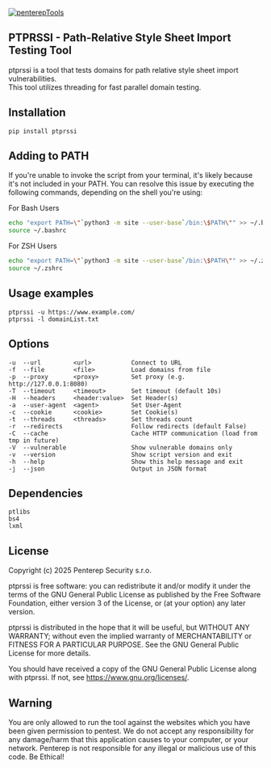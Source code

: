 [![penterepTools](https://www.penterep.com/external/penterepToolsLogo.png)](https://www.penterep.com/)


## PTPRSSI - Path-Relative Style Sheet Import Testing Tool

ptprssi is a tool that tests domains for path relative style sheet import vulnerabilities. <br />
This tool utilizes threading for fast parallel domain testing.

## Installation
```
pip install ptprssi
```

## Adding to PATH
If you're unable to invoke the script from your terminal, it's likely because it's not included in your PATH. You can resolve this issue by executing the following commands, depending on the shell you're using:

For Bash Users
```bash
echo "export PATH=\"`python3 -m site --user-base`/bin:\$PATH\"" >> ~/.bashrc
source ~/.bashrc
```

For ZSH Users
```bash
echo "export PATH=\"`python3 -m site --user-base`/bin:\$PATH\"" >> ~/.zshrc
source ~/.zshrc
```

## Usage examples
```
ptprssi -u https://www.example.com/
ptprssi -l domainList.txt
```

## Options
```
-u  --url         <url>           Connect to URL
-f  --file        <file>          Load domains from file
-p  --proxy       <proxy>         Set proxy (e.g. http://127.0.0.1:8080)
-T  --timeout     <timeout>       Set timeout (default 10s)
-H  --headers     <header:value>  Set Header(s)
-a  --user-agent  <agent>         Set User-Agent
-c  --cookie      <cookie>        Set Cookie(s)
-t  --threads     <threads>       Set threads count
-r  --redirects                   Follow redirects (default False)
-C  --cache                       Cache HTTP communication (load from tmp in future)
-V  --vulnerable                  Show vulnerable domains only
-v  --version                     Show script version and exit
-h  --help                        Show this help message and exit
-j  --json                        Output in JSON format
```

## Dependencies
```
ptlibs
bs4
lxml
```

## License

Copyright (c) 2025 Penterep Security s.r.o.

ptprssi is free software: you can redistribute it and/or modify it under the terms of the GNU General Public License as published by the Free Software Foundation, either version 3 of the License, or (at your option) any later version.

ptprssi is distributed in the hope that it will be useful, but WITHOUT ANY WARRANTY; without even the implied warranty of MERCHANTABILITY or FITNESS FOR A PARTICULAR PURPOSE. See the GNU General Public License for more details.

You should have received a copy of the GNU General Public License along with ptprssi. If not, see https://www.gnu.org/licenses/.

## Warning

You are only allowed to run the tool against the websites which
you have been given permission to pentest. We do not accept any
responsibility for any damage/harm that this application causes to your
computer, or your network. Penterep is not responsible for any illegal
or malicious use of this code. Be Ethical!